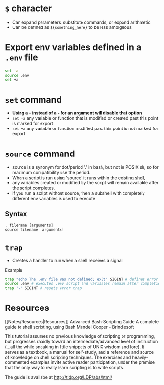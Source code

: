 # `$` character
- Can expand parameters, substitute commands, or expand arithmetic
- Can be defined as `${something_here}` to be less ambiguous
# Export env variables defined in a `.env` file
```bash
set -a
source .env
set +a
```

# `set` command
- **Using a `+` instead of a `-` for an argument will disable that option**
- `set -a` any variable or function that is modified or created past this point is marked for export
- `set +a` any variable or function modified past this point is not marked for export

# `source` command
- source is a synonym for dot/period '.' in bash, but not in POSIX sh, so for maximum compatibility use the period.
- When a script is run using 'source' it runs within the existing shell, 
- any variables created or modified by the script will remain available after the script completes.
- if you run a script without source, then a subshell with completely different env variables is used to execute
## Syntax
```
. filename [arguments]
source filename [arguments]
```

# `trap`
- Creates a handler to run when a shell receives a signal

Example
```bash
trap "echo The .env file was not defined; exit" SIGINT # defines error trap if .env isn't defined
source .env # executes .env script and variables remain after completion
trap '-' SIGINT # resets error trap
```

# Resources
[[Notes/Resources|Resources]]
Advanced Bash-Scripting Guide
A complete guide to shell scripting, using Bash Mendel Cooper - Brindlesoft

This tutorial assumes no previous knowledge of scripting or programming, but
progresses rapidly toward an intermediate/advanced level of instruction
(...all the while sneaking in little snippets of UNIX wisdom and lore). It
serves as a textbook, a manual for self-study, and a reference and source
of knowledge on shell scripting techniques. The exercises and heavily-
commented examples invite active reader participation, under the premise that
the only way to really learn scripting is to write scripts.

The guide is availabe at http://tldp.org/LDP/abs/html/
